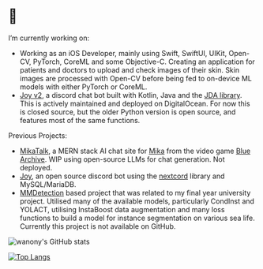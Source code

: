 # 👋 

<!--
**wanony/wanony** is a ✨ _special_ ✨ repository because its `README.md` (this file) appears on your GitHub profile.
-->

I’m currently working on:
-  Working as an iOS Developer, mainly using Swift, SwiftUI, UIKit, Open-CV, PyTorch, CoreML and some Objective-C. Creating an application for patients and doctors to upload and check images of their skin. Skin images are processed with Open-CV before being fed to on-device ML models with either PyTorch or CoreML.
-  [Joy v2](https://github.com/wanony/JoyBot/blob/main/README.md), a discord chat bot built with Kotlin, Java and the [JDA library](https://github.com/discord-jda/JDA). This is actively maintained and deployed on DigitalOcean. For now this is closed source, but the older Python version is open source, and features most of the same functions.


Previous Projects:
-  [MikaTalk](https://github.com/wanony/mikatalk), a MERN stack AI chat site for [Mika](https://bluearchive.fandom.com/wiki/Misono_Mika) from the video game [Blue Archive](https://bluearchive.nexon.com/home). WIP using open-source LLMs for chat generation. Not deployed.
-  [Joy](https://github.com/wanony/JoyBot), an open source discord bot using the [nextcord](https://github.com/nextcord/nextcord) library and MySQL/MariaDB.
- [MMDetection](https://github.com/open-mmlab/mmdetection) based project that was related to my final year university project. Utilised many of the available models, particularly CondInst and YOLACT, utilising InstaBoost data augmentation and many loss functions to build a model for instance segmentation on various sea life. Currently this project is not available on GitHub.


![wanony's GitHub stats](https://github-readme-stats.vercel.app/api?username=wanony&show_icons=true&theme=radical)

[![Top Langs](https://github-readme-stats.vercel.app/api/top-langs/?username=wanony&layout=compact&show_icons=true&theme=radical)](https://github.com/anuraghazra/github-readme-stats)
